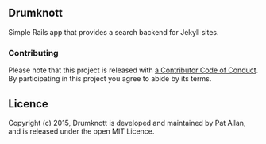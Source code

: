 ## Drumknott

Simple Rails app that provides a search backend for Jekyll sites.

### Contributing

Please note that this project is released with [a Contributor Code of Conduct](http://contributor-covenant.org/version/1/0/0/). By participating in this project you agree to abide by its terms.

## Licence

Copyright (c) 2015, Drumknott is developed and maintained by Pat Allan, and is
released under the open MIT Licence.
